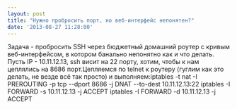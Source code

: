 ```yaml
---
layout: post
title: "Нужно пробросить порт, но веб-интерфейс непонятен?"
date: '2013-08-27 11:28:00'
---
```


Задача - пробросить SSH через бюджетный домашний роутер с кривым веб-интерфейсом, в котором банально непонятно как и что делать. Пусть IP - 10.11.12.13, ssh висит на 22 порту, хотим, чтобы к нам цеплялись на 8686 порт.Цепляемся по telnet к роутеру (гуглим как это делать, не везде всё так просто) и выполняем:iptables -t nat -I PREROUTING -p tcp --dport 8686 -j DNAT --to-dest 10.11.12.13:22 iptables -I FORWARD -s 10.11.12.13 -j ACCEPT iptables -I FORWARD -d 10.11.12.13 -j ACCEPT